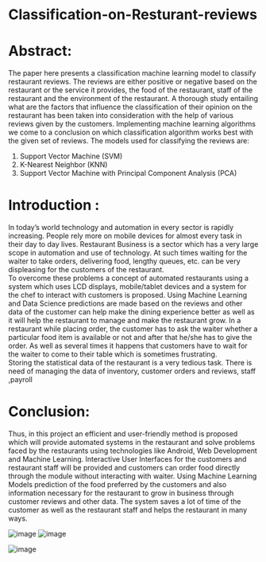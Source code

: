 # Classification-on-Resturant-reviews

# Abstract: 
The paper here presents a classification machine learning model to classify
restaurant reviews. The reviews are either positive or negative based on the 
restaurant or the service it provides, the food of the restaurant, staff of the 
restaurant and the environment of the restaurant. A thorough study entailing 
what are the factors that influence the classification of their opinion on the 
restaurant has been taken into consideration with the help of various reviews 
given by the customers. Implementing machine learning algorithms we come 
to a conclusion on which classification algorithm works best with the given set 
of reviews.
The models used for classifying the reviews are:
1. Support Vector Machine (SVM)
2. K-Nearest Neighbor (KNN)
3. Support Vector Machine with Principal Component Analysis (PCA)

# Introduction :
In today’s  world technology and  automation in every sector  is rapidly increasing. People rely more on 
mobile devices for almost every task in their day to day lives. Restaurant Business is a sector which has a very 
large scope in automation and use of technology. At such times waiting for the waiter to take orders, delivering 
food, lengthy queues, etc. can be very displeasing for the customers of the restaurant.  
To overcome these problems a concept of automated restaurants using a system which uses LCD displays, 
mobile/tablet devices and a system for the chef to interact with customers is proposed. Using Machine Learning 
and Data Science predictions are made based on the reviews and other data of the customer can help make the 
dining experience better as well as it will help the restaurant to manage and make the restaurant grow. 
In a  restaurant while  placing order,  the customer  has to ask  the waiter  whether a particular food item is 
available or not and after that he/she has to give the order. As well as several times it happens that customers 
have to wait for the waiter to come to their table which is sometimes frustrating.  
Storing  the statistical  data of  the restaurant  is a  very  tedious task.  There  is  need of  managing the  data of inventory, customer orders and reviews, staff ,payroll


# Conclusion: 
Thus, in this project an efficient and  user-friendly method is proposed which will provide automated 
systems in  the restaurant  and solve problems faced  by the  restaurants using technologies like  Android, Web 
Development and Machine Learning. Interactive User Interfaces for the customers and restaurant staff will be 
provided  and customers  can order  food  directly through the  module without interacting  with waiter. Using 
Machine Learning Models prediction of the food preferred by the customers and also information necessary for 
the restaurant to grow in business through customer reviews and other data. The system saves a lot of time of the 
customer as well as the restaurant staff and helps the restaurant in many ways.

![image](https://user-images.githubusercontent.com/53271193/222926844-66d87ec5-6a66-43da-bad2-0fc411f26656.png)
![image](https://user-images.githubusercontent.com/53271193/222926851-1224d1f2-fe4a-4245-b324-e5d83e46c1b5.png)

![image](https://user-images.githubusercontent.com/53271193/222926854-76fec4f4-3ebf-4da7-aa15-61d20f776cb7.png)


